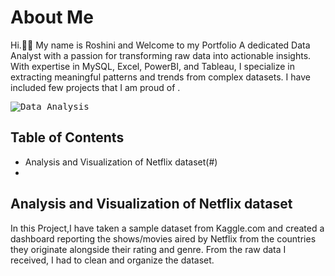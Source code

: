 # About Me
Hi.🙋‍♀️ My name is Roshini and Welcome to my Portfolio 
A dedicated Data Analyst with a passion for transforming raw data into actionable insights.
With expertise in MySQL, Excel, PowerBI, and Tableau, I specialize in extracting meaningful patterns and trends from complex datasets.
I have included few projects that I am proud of . 

<kbd>![Data Analysis](https://tse4.mm.bing.net/th?id=OIP.Hhhcsrwe6mvnWqvOjelUqgHaEK&pid=Api&P=0&h=180)

## Table of Contents
- Analysis and Visualization of Netflix dataset(#)
- 

  
## Analysis and Visualization of Netflix dataset
In this Project,I have taken a sample dataset from Kaggle.com and created a dashboard reporting the shows/movies aired by Netflix from the countries they originate alongside their rating and genre. 
From the raw data I received, I had to clean and organize the dataset.
